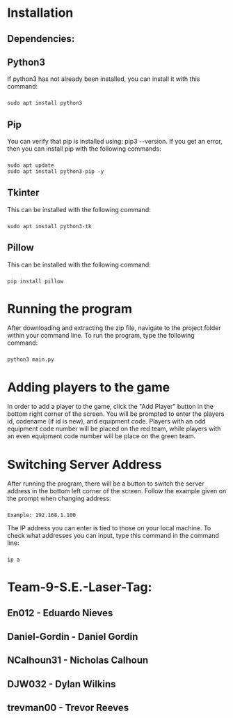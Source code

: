 # Installation

## Dependencies:

## Python3
If python3 has not already been installed, you can install it with this command:    
###     
    sudo apt install python3

## Pip
You can verify that pip is installed using: pip3 --version.
If you get an error, then you can install pip with the following commands:
###     
    sudo apt update 
    sudo apt install python3-pip -y

## Tkinter
This can be installed with the following command:
###
    sudo apt install python3-tk

## Pillow
This can be installed with the following command:
###    
    pip install pillow

# Running the program

After downloading and extracting the zip file, navigate to the project folder within your command line.
To run the program, type the following command:
###    
    python3 main.py

# Adding players to the game
In order to add a player to the game, click the "Add Player" button in the bottom right corner of the screen. You will be prompted to enter the players id, codename (if id is new), and equipment code. Players with an odd equipment code number will be placed on the red team, while players with an even equipment code number will be place on the green team. 

# Switching Server Address

After running the program, there will be a button to switch the server address in the bottom left corner of the screen. Follow the example given on the prompt when changing address:

###
    Example: 192.168.1.100

The IP address you can enter is tied to those on your local machine. To check what addresses you can input, type this command in the command line:

###
    ip a



# Team-9-S.E.-Laser-Tag:

## En012 - Eduardo Nieves
## Daniel-Gordin - Daniel Gordin
## NCalhoun31 - Nicholas Calhoun
## DJW032 - Dylan Wilkins
## trevman00 - Trevor Reeves
